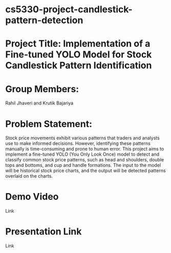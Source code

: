 # cs5330-project-candlestick-pattern-detection
# Project Title: Implementation of a Fine-tuned YOLO Model for Stock Candlestick Pattern Identification

# Group Members: 
Rahil Jhaveri and Krutik Bajariya


# Problem Statement:
Stock price movements exhibit various patterns that traders and analysts use to make informed decisions. However, identifying these patterns manually is time-consuming and prone to human error. This project aims to implement a fine-tuned YOLO (You Only Look Once) model to detect and classify common stock price patterns, such as head and shoulders, double tops and bottoms, and cup and handle formations. The input to the model will be historical stock price charts, and the output will be detected patterns overlaid on the charts.

# Demo Video
Link

# Presentation Link
Link
